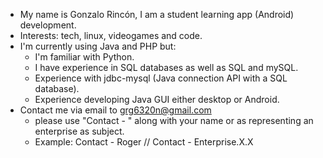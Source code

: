 - My name is Gonzalo Rincón, I am a student learning app (Android) development.
- Interests: tech, linux, videogames and code.
- I'm currently using Java and PHP but:
  - I'm familiar with Python.
  - I have experience in SQL databases as well as SQL and mySQL.
  - Experience with jdbc-mysql (Java connection API with a SQL database).
  - Experience developing Java GUI either desktop or Android.
- Contact me via email to grg6320n@gmail.com 
  - please use "Contact - " along with your name or as representing an enterprise as subject.
  - Example: Contact - Roger // Contact - Enterprise.X.X

<!---
GonzaloRG-Works/GonzaloRG-Works is a ✨ special ✨ repository because its `README.md` (this file) appears on your GitHub profile.
You can click the Preview link to take a look at your changes.
--->
